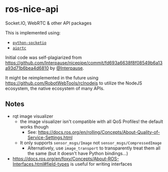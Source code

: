 # ros-nice-api

Socket.IO, WebRTC & other API packages

This is implemented using:

- [`python-socketio`](https://python-socketio.readthedocs.io/en/latest/index.html)
- [`aiortc`](https://aiortc.readthedocs.io/en/latest/)

Initial code was self-plagiarized from <https://github.com/Interpause/nicepipe/commit/fd693a6638f8f08549b6a13a93d71b6bea4d6810> by [@Interpause](https://github.com/Interpause).

It might be reimplemented in the future using <https://github.com/RobotWebTools/rclnodejs> to utilize the NodeJS ecosystem, the native ecosystem of many APIs.

## Notes

- rqt image visualizer
  - the image visualizer isn't compatible with all QoS Profiles! the default works though
    - See: <https://docs.ros.org/en/rolling/Concepts/About-Quality-of-Service-Settings.html>
  - It only supports `sensor_msgs/Image` not `sensor_msgs/CompressedImage`
    - Alternatively, use `image_transport` to transparently treat them all the same (but it doesn't have Python bindings...)
- <https://docs.ros.org/en/foxy/Concepts/About-ROS-Interfaces.html#field-types> is useful for writing interfaces
